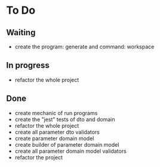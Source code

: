 # To Do

## Waiting

* create the program: generate and command: workspace

## In progress

* refactor the whole project

## Done

* create mechanic of run programs
* create the "jest" tests of dto and domain
* refactor the whole project
* create all parameter dto validators
* create parameter domain model
* create builder of parameter domain model
* create all parameter domain model validators
* refactor the project
